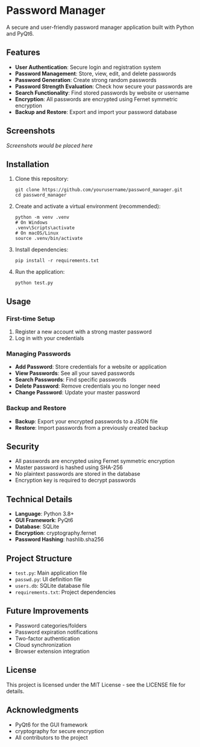 # Password Manager

A secure and user-friendly password manager application built with Python and PyQt6.

## Features

- **User Authentication**: Secure login and registration system
- **Password Management**: Store, view, edit, and delete passwords
- **Password Generation**: Create strong random passwords
- **Password Strength Evaluation**: Check how secure your passwords are
- **Search Functionality**: Find stored passwords by website or username
- **Encryption**: All passwords are encrypted using Fernet symmetric encryption
- **Backup and Restore**: Export and import your password database

## Screenshots

*Screenshots would be placed here*

## Installation

1. Clone this repository:
   ```
   git clone https://github.com/yourusername/password_manager.git
   cd password_manager
   ```

2. Create and activate a virtual environment (recommended):
   ```
   python -m venv .venv
   # On Windows
   .venv\Scripts\activate
   # On macOS/Linux
   source .venv/bin/activate
   ```

3. Install dependencies:
   ```
   pip install -r requirements.txt
   ```

4. Run the application:
   ```
   python test.py
   ```

## Usage

### First-time Setup

1. Register a new account with a strong master password
2. Log in with your credentials

### Managing Passwords

- **Add Password**: Store credentials for a website or application
- **View Passwords**: See all your saved passwords
- **Search Passwords**: Find specific passwords
- **Delete Password**: Remove credentials you no longer need
- **Change Password**: Update your master password

### Backup and Restore

- **Backup**: Export your encrypted passwords to a JSON file
- **Restore**: Import passwords from a previously created backup

## Security

- All passwords are encrypted using Fernet symmetric encryption
- Master password is hashed using SHA-256
- No plaintext passwords are stored in the database
- Encryption key is required to decrypt passwords

## Technical Details

- **Language**: Python 3.8+
- **GUI Framework**: PyQt6
- **Database**: SQLite
- **Encryption**: cryptography.fernet
- **Password Hashing**: hashlib.sha256

## Project Structure

- `test.py`: Main application file
- `passwd.py`: UI definition file
- `users.db`: SQLite database file
- `requirements.txt`: Project dependencies

## Future Improvements

- Password categories/folders
- Password expiration notifications
- Two-factor authentication
- Cloud synchronization
- Browser extension integration

## License

This project is licensed under the MIT License - see the LICENSE file for details.

## Acknowledgments

- PyQt6 for the GUI framework
- cryptography for secure encryption
- All contributors to the project 